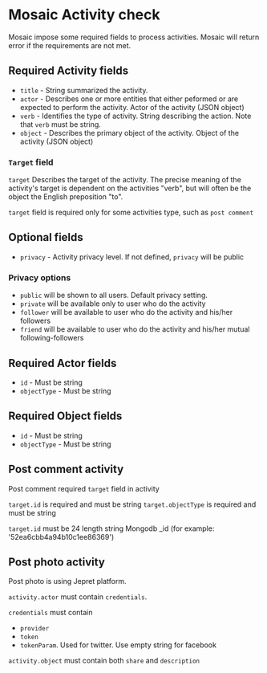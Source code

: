 
Mosaic Activity check
=====================

Mosaic impose some required fields to process activities. Mosaic will return error if the requirements are not met.

## Required Activity fields

* `title` - String summarized the activity.
* `actor` - Describes one or more entities that either peformed or are expected to perform the activity. Actor of the activity (JSON object)
* `verb` - Identifies the type of activity. String describing the action. Note that `verb` must be string.
* `object` - Describes the primary object of the activity. Object of the activity (JSON object)

### `Target` field

`target` Describes the target of the activity. The precise meaning of the activity's target is dependent on the activities "verb", but will often be the object the English preposition "to".

`target` field is required only for some activities type, such as `post comment`

## Optional fields

* `privacy` - Activity privacy level. If not defined, `privacy` will be public  

### Privacy options

* `public` will be shown to all users. Default privacy setting.
* `private` will be available only to user who do the activity
* `follower` will be available to user who do the activity and his/her followers
* `friend` will be available to user who do the activity and his/her mutual following-followers

## Required Actor fields

* `id` - Must be string
* `objectType` - Must be string

## Required Object fields

* `id` - Must be string
* `objectType` - Must be string

## Post comment activity

Post comment required `target` field in activity

`target.id` is required and must be string
`target.objectType` is required and must be string

`target.id` must be 24 length string Mongodb _id (for example: '52ea6cbb4a94b10c1ee86369')

## Post photo activity

Post photo is using Jepret platform.

`activity.actor` must contain `credentials`.

`credentials` must contain

* `provider`
* `token`
* `tokenParam`. Used for twitter. Use empty string for facebook

`activity.object` must contain both `share` and `description`
